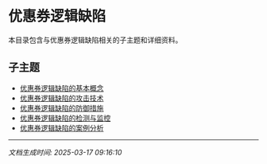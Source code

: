 # 优惠券逻辑缺陷

本目录包含与优惠券逻辑缺陷相关的子主题和详细资料。

## 子主题

- [优惠券逻辑缺陷的基本概念](coupon-abuse/basic-concepts.md)
- [优惠券逻辑缺陷的攻击技术](coupon-abuse/attack-techniques.md)
- [优惠券逻辑缺陷的防御措施](coupon-abuse/defense-measures.md)
- [优惠券逻辑缺陷的检测与监控](coupon-abuse/detection-monitoring.md)
- [优惠券逻辑缺陷的案例分析](coupon-abuse/case-studies.md)

---

*文档生成时间: 2025-03-17 09:16:10*
